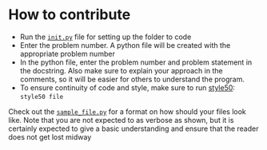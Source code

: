 # How to contribute

- Run the [``init.py``](init.py) file for setting up the folder to code
- Enter the problem number. A python file will be created with the appropriate
  problem number
- In the python file, enter the problem number and problem statement in the
  docstring. Also make sure to explain your approach in the comments, so it will
  be easier for others to understand the program.
- To ensure continuity of code and style, make sure to run [style50](https://github.com/cs50/style50):
  ``style50 file``

Check out the [``sample_file.py``](sample_file.py) for a format on how should
your files look like. Note that you are not expected to as verbose as shown, but
it is certainly expected to give a basic understanding and ensure that the
reader does not get lost midway
